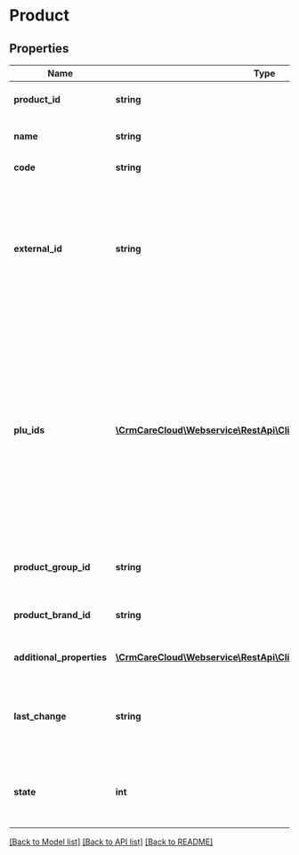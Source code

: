 # Product

## Properties
Name | Type | Description | Notes
------------ | ------------- | ------------- | -------------
**product_id** | **string** | The unique ID of the product. | [optional] 
**name** | **string** | Name of the product. | [optional] 
**code** | **string** | Code of the product. | [optional] 
**external_id** | **string** | The external unique ID of the product. This parameter is deprecated. Please use parameter &#x60;plu_ids&#x60;. | [optional] 
**plu_ids** | [**\CrmCareCloud\Webservice\RestApi\Client\Model\PluId[]**](PluId.md) | An array of all available pluIds from the particular product lists (default is Product ID from Global product list (consist cleaned data - unique ID of every product across all POS systems)). | [optional] 
**product_group_id** | **string** | The unique ID of the product group. | [optional] 
**product_brand_id** | **string** | The unique ID of the product brand. | [optional] 
**additional_properties** | [**\CrmCareCloud\Webservice\RestApi\Client\Model\PropertyRecord[]**](PropertyRecord.md) | List of additional properties. | [optional] 
**last_change** | **string** | Date and time of the last change. *(YYYY-MM-DD HH:MM:SS)* | [optional] 
**state** | **int** | State of the product. *Possible values are: 0 - deleted / 1 - active* | [optional] 

[[Back to Model list]](../../README.md#documentation-for-models) [[Back to API list]](../../README.md#documentation-for-api-endpoints) [[Back to README]](../../README.md)

